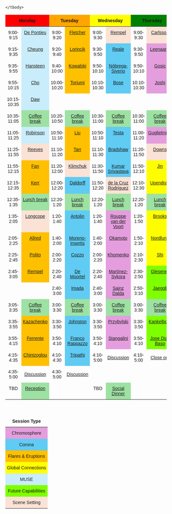 
<style type="text/css">
    .tg  {border-collapse:collapse;border-spacing:0;}
    .tg td{border-color:black;border-style:none;border-width:1px;font-family:Arial, sans-serif;font-size:14px;
    overflow:hidden;padding:10px 5px;word-break:normal;text-align:center;}
    .tg th{border-color:black;border-style:none;border-width:1px;font-family:Arial, sans-serif;font-size:14px;font-weight:normal;overflow:hidden;padding:10px 5px;word-break:normal;}
    .tg .tg-one{background-color:#e49edd;border-color:inherit;text-align:center;vertical-align:top}
    .tg .tg-two{background-color:#60cbf3;border-color:inherit;text-align:center;vertical-align:top}
    .tg .tg-three{background-color:#ffc000;border-color:inherit;text-align:center;vertical-align:top}
    .tg .tg-four{background-color:#fefe00;border-color:inherit;text-align:center;vertical-align:top}
    .tg .tg-five{background-color:#caedfb;border-color:inherit;text-align:center;vertical-align:top}
    .tg .tg-six{background-color:#7ffe00;border-color:inherit;text-align:center;vertical-align:top}
    .tg .tg-seven{background-color:#fae2d5;border-color:inherit;text-align:center;vertical-align:top}
    .tg .tg-eight{background-color:#9ee2a3;border-color:inherit;text-align:center;vertical-align:top}
    .tg .tg-mcqj{border-color:#000000;font-weight:bold;text-align:center;vertical-align:top}
    .tg .tg-73oq{border-color:#000000;text-align:center;vertical-align:top}
    .tg .tg-0lax{text-align:center;vertical-align:top}
    .tg .tg-0pky{border-color:inherit;text-align:center;vertical-align:top}
</style>
<table class="tg">
    <thead>
        <tr>
            <th class="tg-mcqj" colspan="2" style="background-color:red">Monday</th>
            <th class="tg-mcqj" colspan="2" style="background-color:orange">Tuesday</th>
            <th class="tg-mcqj" colspan="2" style="background-color:yellow">Wednesday</th>
            <th class="tg-mcqj" colspan="2" style="background-color:green">Thursday</th>
        </tr>
    </thead>
    <tbody>

<tr>
    <td class="tg-0pky">9:00-9:15</td>
    <td class="tg-five"><a href="https://lm-sal.github.io/iris_muse_team_meeting/abstracts/#De%20Pontieu">De Pontieu</a></td>
    <td class="tg-0pky">9:00-9:20</td>
    <td class="tg-three"><a href="https://lm-sal.github.io/iris_muse_team_meeting/abstracts/#Fletcher">Fletcher</a></td>
    <td class="tg-0pky">9:00-9:30</td>
    <td class="tg-seven"><a href="https://lm-sal.github.io/iris_muse_team_meeting/abstracts/#Rempel">Rempel</a></td>
    <td class="tg-0pky">9:00-9:30</td>
    <td class="tg-seven"><a href="https://lm-sal.github.io/iris_muse_team_meeting/abstracts/#Carlsson">Carlsson</a></td>
</tr>


<tr>
    <td class="tg-0pky">9:15-9:35</td>
    <td class="tg-five"><a href="https://lm-sal.github.io/iris_muse_team_meeting/abstracts/#Cheung">Cheung</a></td>
    <td class="tg-0pky">9:20-9:40</td>
    <td class="tg-three"><a href="https://lm-sal.github.io/iris_muse_team_meeting/abstracts/#Lorincik">Lorincik</a></td>
    <td class="tg-0pky">9:30-9:50</td>
    <td class="tg-two"><a href="https://lm-sal.github.io/iris_muse_team_meeting/abstracts/#Reale">Reale</a></td>
    <td class="tg-0pky">9:30-9:50</td>
    <td class="tg-one"><a href="https://lm-sal.github.io/iris_muse_team_meeting/abstracts/#Leenaarts">Leenaarts</a></td>
</tr>


<tr>
    <td class="tg-0pky">9:35-9:55</td>
    <td class="tg-five"><a href="https://lm-sal.github.io/iris_muse_team_meeting/abstracts/#Hansteen">Hansteen</a></td>
    <td class="tg-0pky">9:40-10:00</td>
    <td class="tg-three"><a href="https://lm-sal.github.io/iris_muse_team_meeting/abstracts/#Kowalski">Kowalski</a></td>
    <td class="tg-0pky">9:50-10:10</td>
    <td class="tg-two"><a href="https://lm-sal.github.io/iris_muse_team_meeting/abstracts/#N%C3%B3brega-Siverio">Nóbrega-Siverio</a></td>
    <td class="tg-0pky">9:50-10:10</td>
    <td class="tg-one"><a href="https://lm-sal.github.io/iris_muse_team_meeting/abstracts/#Gosic">Gosic</a></td>
</tr>


<tr>
    <td class="tg-0pky">9:55-10:15</td>
    <td class="tg-five"><a href="https://lm-sal.github.io/iris_muse_team_meeting/abstracts/#Cho">Cho</a></td>
    <td class="tg-0pky">10:00-10:20</td>
    <td class="tg-three"><a href="https://lm-sal.github.io/iris_muse_team_meeting/abstracts/#Toriumi">Toriumi</a></td>
    <td class="tg-0pky">10:10-10:30</td>
    <td class="tg-two"><a href="https://lm-sal.github.io/iris_muse_team_meeting/abstracts/#Bose">Bose</a></td>
    <td class="tg-0pky">10:10-10:30</td>
    <td class="tg-one"><a href="https://lm-sal.github.io/iris_muse_team_meeting/abstracts/#Joshi">Joshi</a></td>
</tr>


<tr>
    <td class="tg-0pky">10:15-10:35</td>
    <td class="tg-five"><a href="https://lm-sal.github.io/iris_muse_team_meeting/abstracts/#Daw">Daw</a></td>
    <td class="tg-0pky"></td>
    <td class="tg-zero"><a href="https://lm-sal.github.io/iris_muse_team_meeting/abstracts/#"></a></td>
    <td class="tg-0pky"></td>
    <td class="tg-zero"><a href="https://lm-sal.github.io/iris_muse_team_meeting/abstracts/#"></a></td>
    <td class="tg-0pky"></td>
    <td class="tg-zero"><a href="https://lm-sal.github.io/iris_muse_team_meeting/abstracts/#"></a></td>
</tr>


<tr>
    <td class="tg-0pky">10:35-11:05</td>
    <td class="tg-eight"><a href="">Coffee break</a></td>
    <td class="tg-0pky">10:20-10:50</td>
    <td class="tg-eight"><a href="">Coffee break</a></td>
    <td class="tg-0pky">10:30-11:00</td>
    <td class="tg-eight"><a href="">Coffee break</a></td>
    <td class="tg-0pky">10:30-11:00</td>
    <td class="tg-eight"><a href="">Coffee break</a></td>
</tr>


<tr>
    <td class="tg-0pky">11:05-11:25</td>
    <td class="tg-five"><a href="https://lm-sal.github.io/iris_muse_team_meeting/abstracts/#Robinson">Robinson</a></td>
    <td class="tg-0pky">10:50-11:10</td>
    <td class="tg-three"><a href="https://lm-sal.github.io/iris_muse_team_meeting/abstracts/#Liu">Liu</a></td>
    <td class="tg-0pky">10:50-11:10</td>
    <td class="tg-two"><a href="https://lm-sal.github.io/iris_muse_team_meeting/abstracts/#Testa">Testa</a></td>
    <td class="tg-0pky">11:00-11:20</td>
    <td class="tg-one"><a href="https://lm-sal.github.io/iris_muse_team_meeting/abstracts/#Guglielmino">Guglielmino</a></td>
</tr>


<tr>
    <td class="tg-0pky">11:25-11:55</td>
    <td class="tg-seven"><a href="https://lm-sal.github.io/iris_muse_team_meeting/abstracts/#Reeves">Reeves</a></td>
    <td class="tg-0pky">11:10-11:20</td>
    <td class="tg-three"><a href="https://lm-sal.github.io/iris_muse_team_meeting/abstracts/#Tarr">Tarr</a></td>
    <td class="tg-0pky">11:10-11:30</td>
    <td class="tg-two"><a href="https://lm-sal.github.io/iris_muse_team_meeting/abstracts/#Bradshaw">Bradshaw</a></td>
    <td class="tg-0pky">11:20-11:50</td>
    <td class="tg-seven"><a href="https://lm-sal.github.io/iris_muse_team_meeting/abstracts/#Downs">Downs</a></td>
</tr>


<tr>
    <td class="tg-0pky">11:55-12:15</td>
    <td class="tg-three"><a href="https://lm-sal.github.io/iris_muse_team_meeting/abstracts/#Fan">Fan</a></td>
    <td class="tg-0pky">11:20-12:00</td>
    <td class="tg-seven"><a href="https://lm-sal.github.io/iris_muse_team_meeting/abstracts/#Klimchuk">Klimchuk</a></td>
    <td class="tg-0pky">11:30-11:50</td>
    <td class="tg-two"><a href="https://lm-sal.github.io/iris_muse_team_meeting/abstracts/#Srivastava">Kumar Srivastava</a></td>
    <td class="tg-0pky">11:50-12:10</td>
    <td class="tg-four"><a href="https://lm-sal.github.io/iris_muse_team_meeting/abstracts/#Jin">Jin</a></td>
</tr>


<tr>
    <td class="tg-0pky">12:15-12:35</td>
    <td class="tg-three"><a href="https://lm-sal.github.io/iris_muse_team_meeting/abstracts/#Kerr">Kerr</a></td>
    <td class="tg-0pky">12:00-12:20</td>
    <td class="tg-two"><a href="https://lm-sal.github.io/iris_muse_team_meeting/abstracts/#Daldorff">Daldorff</a></td>
    <td class="tg-0pky">11:50-12:20</td>
    <td class="tg-seven"><a href="https://lm-sal.github.io/iris_muse_team_meeting/abstracts/#de%20la%20Cruz%20Rodriguez">de la Cruz Rodriguez</a></td>
    <td class="tg-0pky">12:10-12:30</td>
    <td class="tg-four"><a href="https://lm-sal.github.io/iris_muse_team_meeting/abstracts/#Upendran">Upendran</a></td>
</tr>


<tr>
    <td class="tg-0pky">12:35-1:35</td>
    <td class="tg-eight"><a href="">Lunch break</a></td>
    <td class="tg-0pky">12:20-1:20</td>
    <td class="tg-eight"><a href="">Lunch break</a></td>
    <td class="tg-0pky">12:20-1:20</td>
    <td class="tg-eight"><a href="">Lunch break</a></td>
    <td class="tg-0pky">12:20-1:20</td>
    <td class="tg-eight"><a href="">Lunch break</a></td>
</tr>


<tr>
    <td class="tg-0pky">1:35-2:05</td>
    <td class="tg-seven"><a href="https://lm-sal.github.io/iris_muse_team_meeting/abstracts/#Longcope">Longcope</a></td>
    <td class="tg-0pky">1:20-1:40</td>
    <td class="tg-two"><a href="https://lm-sal.github.io/iris_muse_team_meeting/abstracts/#Antolin">Antolin</a></td>
    <td class="tg-0pky">1:20-1:40</td>
    <td class="tg-one"><a href="https://lm-sal.github.io/iris_muse_team_meeting/abstracts/#Rouppe%20van%20der%20Voort">Rouppe van der Voort</a></td>
    <td class="tg-0pky">1:20-1:50</td>
    <td class="tg-four"><a href="https://lm-sal.github.io/iris_muse_team_meeting/abstracts/#Brooks">Brooks</a></td>
</tr>


<tr>
    <td class="tg-0pky">2:05-2:25</td>
    <td class="tg-three"><a href="https://lm-sal.github.io/iris_muse_team_meeting/abstracts/#Allred">Allred</a></td>
    <td class="tg-0pky">1:40-2:00</td>
    <td class="tg-two"><a href="https://lm-sal.github.io/iris_muse_team_meeting/abstracts/#Moreno-Insertis">Moreno-Insertis</a></td>
    <td class="tg-0pky">1:40-2:00</td>
    <td class="tg-one"><a href="https://lm-sal.github.io/iris_muse_team_meeting/abstracts/#Okamoto">Okamoto</a></td>
    <td class="tg-0pky">1:50-2:10</td>
    <td class="tg-four"><a href="https://lm-sal.github.io/iris_muse_team_meeting/abstracts/#Nordlund">Nordlund</a></td>
</tr>


<tr>
    <td class="tg-0pky">2:25-2:45</td>
    <td class="tg-three"><a href="https://lm-sal.github.io/iris_muse_team_meeting/abstracts/#Polito">Polito</a></td>
    <td class="tg-0pky">2:00-2:20</td>
    <td class="tg-two"><a href="https://lm-sal.github.io/iris_muse_team_meeting/abstracts/#Cozzo">Cozzo</a></td>
    <td class="tg-0pky">2:00-2:20</td>
    <td class="tg-one"><a href="https://lm-sal.github.io/iris_muse_team_meeting/abstracts/#Khomenko">Khomenko</a></td>
    <td class="tg-0pky">2:10-2:30</td>
    <td class="tg-four"><a href="https://lm-sal.github.io/iris_muse_team_meeting/abstracts/#Shi">Shi</a></td>
</tr>


<tr>
    <td class="tg-0pky">2:45-3:05</td>
    <td class="tg-three"><a href="https://lm-sal.github.io/iris_muse_team_meeting/abstracts/#Rempel">Rempel</a></td>
    <td class="tg-0pky">2:20-2:40</td>
    <td class="tg-two"><a href="https://lm-sal.github.io/iris_muse_team_meeting/abstracts/#De%20Moortel">De Moortel</a></td>
    <td class="tg-0pky">2:20-2:40</td>
    <td class="tg-one"><a href="https://lm-sal.github.io/iris_muse_team_meeting/abstracts/#Mart%C3%ADnez-Sykora">Martínez-Sykora</a></td>
    <td class="tg-0pky">2:30-2:50</td>
    <td class="tg-six"><a href="https://lm-sal.github.io/iris_muse_team_meeting/abstracts/#Glesener">Glesener</a></td>
</tr>


<tr>
    <td class="tg-0pky"></td>
    <td class="tg-zero"><a href="https://lm-sal.github.io/iris_muse_team_meeting/abstracts/#"></a></td>
    <td class="tg-0pky">2:40-3:00</td>
    <td class="tg-two"><a href="https://lm-sal.github.io/iris_muse_team_meeting/abstracts/#Imada">Imada</a></td>
    <td class="tg-0pky">2:40-3:00</td>
    <td class="tg-one"><a href="https://lm-sal.github.io/iris_muse_team_meeting/abstracts/#Sainz%20Dalda">Sainz Dalda</a></td>
    <td class="tg-0pky">2:50-3:10</td>
    <td class="tg-six"><a href="https://lm-sal.github.io/iris_muse_team_meeting/abstracts/#Jaeggli">Jaeggli</a></td>
</tr>


<tr>
    <td class="tg-0pky">3:05-3:35</td>
    <td class="tg-eight"><a href="">Coffee break</a></td>
    <td class="tg-0pky">3:00-3:30</td>
    <td class="tg-eight"><a href="">Coffee break</a></td>
    <td class="tg-0pky">3:00-3:30</td>
    <td class="tg-eight"><a href="">Coffee break</a></td>
    <td class="tg-0pky">3:00-3:30</td>
    <td class="tg-eight"><a href="">Coffee break</a></td>
</tr>


<tr>
    <td class="tg-0pky">3:35-3:55</td>
    <td class="tg-three"><a href="https://lm-sal.github.io/iris_muse_team_meeting/abstracts/#Kazachenko">Kazachenko</a></td>
    <td class="tg-0pky">3:30-3:50</td>
    <td class="tg-two"><a href="https://lm-sal.github.io/iris_muse_team_meeting/abstracts/#Johnston">Johnston</a></td>
    <td class="tg-0pky">3:30-3:50</td>
    <td class="tg-one"><a href="https://lm-sal.github.io/iris_muse_team_meeting/abstracts/#Przybylski">Przybylski</a></td>
    <td class="tg-0pky">3:30-3:50</td>
    <td class="tg-six"><a href="https://lm-sal.github.io/iris_muse_team_meeting/abstracts/#Kankelborg">Kankelborg</a></td>
</tr>


<tr>
    <td class="tg-0pky">3:55-4:15</td>
    <td class="tg-three"><a href="https://lm-sal.github.io/iris_muse_team_meeting/abstracts/#Ferrente">Ferrente</a></td>
    <td class="tg-0pky">3:50-4:10</td>
    <td class="tg-two"><a href="https://lm-sal.github.io/iris_muse_team_meeting/abstracts/#Rappazzo">Franco Rappazzo</a></td>
    <td class="tg-0pky">3:50-4:10</td>
    <td class="tg-one"><a href="https://lm-sal.github.io/iris_muse_team_meeting/abstracts/#Stangalini">Stangalini</a></td>
    <td class="tg-0pky">3:50-4:10</td>
    <td class="tg-six"><a href="https://lm-sal.github.io/iris_muse_team_meeting/abstracts/#Diaz%20Baso">Jose Diaz Baso</a></td>
</tr>


<tr>
    <td class="tg-0pky">4:15-4:35</td>
    <td class="tg-three"><a href="https://lm-sal.github.io/iris_muse_team_meeting/abstracts/#Chintzoglou">Chintzoglou</a></td>
    <td class="tg-0pky">4:10-4:30</td>
    <td class="tg-two"><a href="https://lm-sal.github.io/iris_muse_team_meeting/abstracts/#Tripathi">Tripathi</a></td>
    <td class="tg-0pky">4:10-5:00</td>
    <td class="tg-zero"><a href="">Discussion</a></td>
    <td class="tg-0pky">4:10-5:00</td>
    <td class="tg-zero"><a href="">Close out</a></td>
</tr>


<tr>
    <td class="tg-0pky">4:35-5:00</td>
    <td class="tg-zero"><a href="">Discussion</a></td>
    <td class="tg-0pky">4:30-5:00</td>
    <td class="tg-zero"><a href="">Discussion</a></td>
    <td class="tg-0pky"></td>
    <td class="tg-zero"><a href="https://lm-sal.github.io/iris_muse_team_meeting/abstracts/#"></a></td>
    <td class="tg-0pky"></td>
    <td class="tg-zero"><a href="https://lm-sal.github.io/iris_muse_team_meeting/abstracts/#"></a></td>
</tr>


<tr>
    <td class="tg-0pky">TBD</td>
    <td class="tg-eight"><a href="">Reception</a></td>
    <td class="tg-0pky"></td>
    <td class="tg-zero"><a href="https://lm-sal.github.io/iris_muse_team_meeting/abstracts/#"></a></td>
    <td class="tg-0pky">TBD</td>
    <td class="tg-eight"><a href="">Social Dinner</a></td>
    <td class="tg-0pky"></td>
    <td class="tg-zero"><a href="https://lm-sal.github.io/iris_muse_team_meeting/abstracts/#"></a></td>
</tr>

    </tbody>
</table>
<br>
<table class="tg">
    <thead>
        <tr>
            <th class="tg-mcqj">Session Type</th>
        </tr>
    </thead>
    <tbody>
        <tr>
            <td class="tg-one">Chromosphere</td>
        </tr>
        <tr>
            <td class="tg-two">Corona</td>
        </tr>
        <tr>
            <td class="tg-three">Flares &amp; Eruptions</td>
        </tr>
        <tr>
            <td class="tg-four">Global Connections</td>
        </tr>
        <tr>
            <td class="tg-five">MUSE</td>
        </tr>
        <tr>
            <td class="tg-six">Future Capabilities</td>
        </tr>
        <tr>
            <td class="tg-seven">Scene Setting</td>
        </tr>
    </tbody>
</table>
